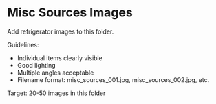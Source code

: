 # Misc Sources Images

Add refrigerator images to this folder.

Guidelines:
- Individual items clearly visible
- Good lighting
- Multiple angles acceptable
- Filename format: misc_sources_001.jpg, misc_sources_002.jpg, etc.

Target: 20-50 images in this folder
